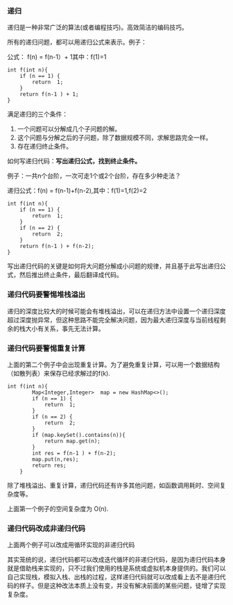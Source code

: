 ### 递归

递归是一种非常广泛的算法(或者编程技巧)。高效简洁的编码技巧。

所有的递归问题，都可以用递归公式来表示。例子：

公式： f(n) = f(n-1）+ 1其中：f(1)=1


	int f(int n){
	    if (n == 1) {
	        return  1;
	    }
	    return f(n-1 ) + 1;
	}



满足递归的三个条件：

1. 一个问题可以分解成几个子问题的解。
2. 这个问题与分解之后的子问题，除了数据规模不同，求解思路完全一样。
3. 存在递归终止条件。


如何写递归代码：**写出递归公式，找到终止条件。**



例子：一共n个台阶，一次可走1个或2个台阶，存在多少种走法？

递归公式：f(n) = f(n-1)+f(n-2),其中：f(1)=1,f(2)=2


    int f(int n){
        if (n == 1) {
            return  1;
        }
        if (n == 2) {
            return  2;
        }
        return f(n-1 ) + f(n-2);
    }


写出递归代码的关键是如何将大问题分解成小问题的规律，并且基于此写出递归公式，然后推出终止条件，最后翻译成代码。


### 递归代码要警惕堆栈溢出

递归的深度比较大的时候可能会有堆栈溢出，可以在递归方法中设置一个递归深度超过深度抛异常，但这种思路不能完全解决问题，因为最大递归深度与当前线程剩余的栈大小有关系，事先无法计算。

### 递归代码要警惕重复计算

上面的第二个例子中会出现重复计算。为了避免重复计算，可以用一个数据结构（如散列表）来保存已经求解过的f(k).


	int f(int n){
	        Map<Integer,Integer>  map = new HashMap<>();
	        if (n == 1) {
	            return  1;
	        }
	        if (n == 2) {
	            return  2;
	        }
	        if (map.keySet().contains(n)){
	            return map.get(n);
	        }
	        int res = f(n-1 ) + f(n-2);
	        map.put(n,res);
	        return res;
	    }


除了堆栈溢出、重复计算，递归代码还有许多其他问题，如函数调用耗时、空间复杂度等。

上面第一个例子的空间复杂度为 O(n).

### 递归代码改成非递归代码

上面两个例子可以改成用循环实现的非递归代码

其实笼统的说，递归代码都可以改成迭代循环的非递归代码，是因为递归代码本身就是借助栈来实现的，只不过我们使用的栈是系统或虚拟机本身提供的。我们可以自己实现栈，模拟入栈、出栈的过程，这样递归代码就可以改成看上去不是递归代码的样子。但是这种改法本质上没有变，并没有解决前面的某些问题，徒增了实现复杂度。



